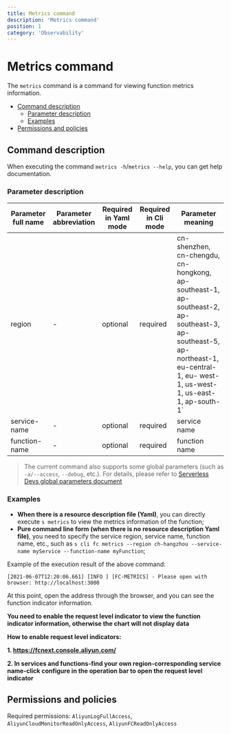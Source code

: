 ```yaml
---
title: Metrics command
description: 'Metrics command'
position: 1
category: 'Observability'
---
```

# Metrics command

The `metrics` command is a command for viewing function metrics information.

- [Command description](#Command-description)
  - [Parameter description](#parameter-description)
  - [Examples](#Examplese)
- [Permissions and policies](#Permissions-and-policies)

## Command description

When executing the command `metrics -h`/`metrics --help`, you can get help documentation.

### Parameter description

| Parameter full name | Parameter abbreviation | Required in Yaml mode | Required in Cli mode | Parameter meaning |
| ------------- | -------- | -------------- | ------------- | ------------------------------------------------------- |
| region | - | optional | required | cn-shenzhen, cn-chengdu, cn-hongkong, ap-southeast-1, ap-southeast-2, ap-southeast-3, ap-southeast-5, ap-northeast-1, eu-central-1, eu- west-1, us-west-1, us-east-1, ap-south-1` |
| service-name | - | optional | required | service name |
| function-name | - | optional | required | function name |

> The current command also supports some global parameters (such as `-a/--access`, `--debug`, etc.). For details, please refer to [Serverless Devs global parameters document](https://serverless-devs.com/en/serverless-devs/command/readme#supported-parameters)

### Examples

- **When there is a resource description file (Yaml)**, you can directly execute `s metrics` to view the metrics information of the function;
- **Pure command line form (when there is no resource description Yaml file)**, you need to specify the service region, service name, function name, etc., such as `s cli fc metrics --region ch-hangzhou --service-name myService --function-name myFunction`;

Example of the execution result of the above command:

````text
[2021-06-07T12:20:06.661] [INFO ] [FC-METRICS] - Please open with browser: http://localhost:3000
````

 At this point, open the address through the browser, and you can see the function indicator information.
 
**You need to enable the request level indicator to view the function indicator information, otherwise the chart will not display data**

**How ​​to enable request level indicators:**

**1. https://fcnext.console.aliyun.com/**

**2. In services and functions-find your own region-corresponding service name-click configure in the operation bar to open the request level indicator**

## Permissions and policies

Required permissions: `AliyunLogFullAccess`, `AliyunCloudMonitorReadOnlyAccess`, `AliyunFCReadOnlyAccess`
